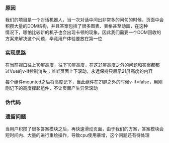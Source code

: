 ### 原因

我们的项目是一个对话机器人，当一次对话中问出非常多的问句的时候，页面中会积攒大量的DOM结构，并且答案包括了很多图表、表格甚至动画，在这种    
情况下，哪怕比较新的机子也会出现卡顿的现象。因此我们需要一个DOM回收的方案来解决这个问题，毕竟用户体验要放在第一位

### 实现思路

在当前视口往上10屏高度，往下10屏高度，在这21屏高度之外的问题和答案都都过Vue的v-if控制消失；监听页面上下滚动，永远保持只展示21屏高度的内容     

每个组件mounted之后将高度记下，当此组件在21屏之外的时候v-if=false，用刚刚记下的高度撑起组件，不让页面产生异常滚动

### 伪代码



### 遗留问题

当用户积攒了很多答案模块之后，再快速滑动页面，由于我们的方案，答案模块会短时间内、大量的进行重绘操作，导致cpu使用暴增，这个问题还有待处理

